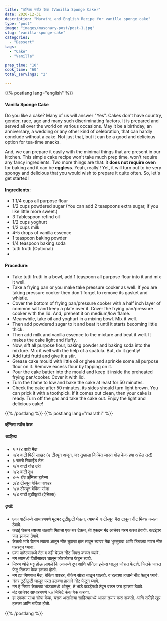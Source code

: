 ```yaml
---
title: "व्हॅनिला स्पॉंज केक (Vanilla Sponge Cake)"
date: 2020-12-31
description: "Marathi and English Recipe for vanilla sponge cake"
type: "post"
image: "images/masonary-post/post-1.jpg"
slug: "vanilla-sponge-cake"
categories: 
  - "Dessert"
tags:
  - "Cake"
  - "Vanilla"

prep_time: "10"
cook_time: "60"
total_servings: "2"

---
```


{{% postlang lang="english" %}} 
 #### Vanilla Sponge Cake
 
Do you like a cake? Many of us will answer "Yes". Cakes don't have country, gender, race, age and many such discriminating factors. It is prepared and served all over the world on various occasions. May it be a birthday, an anniversary, a wedding or any other kind of celebration, that can hardly conclude without a cake. Not just that, but it can be a good and delicious option for tea-time snacks. 
  
And, we can prepare it easily with the minimal things that are present in our kitchen. This simple cake recipe won't take much prep time, won't require any fancy ingredients. Two more things are that: it **does not require oven** for baking and it can be **eggless**. 
Yeah, really!! Yet, it will turn out to be very spongy and delicious that you would wish to prepare it quite often. So, let's get started!   

 
 #### Ingredients:
 
- 1 1/4 cups all purpose flour
- 1/2 cups powdered sugar (You can add 2 teaspoons extra sugar, if you like little more sweet.)
- 3 Tablespoon refind oil 
- 1/2 cups yoghurt
- 1/2 cups milk 
- 4-5 drops of vanilla essence 
- 1 teaspoon baking powder 
- 1/4 teaspoon baking soda
- tutti frutti (Optional)
- 
 #### Procedure: 
 
- Take tutti frutti in a bowl, add 1 teaspoon all purpose flour into it and mix it well. 
- Take a frying pan or you make take pressure cooker as well. If you are taking pressure cooker then don't forget to remove its gasket and whistle.
- Cover the bottom of frying pan/pressure cooker with a half inch layer of common salt and keep a plate over it. Cover the frying pan/pressure cooker with the lid. And, preheat it on medium/low flame. 
- Meanwhile, take oil and yoghurt in a mixing bowl. Mix it well.
- Then add powdered sugar to it and beat it until it starts becoming little thick.
- Then add milk and vanilla essence to the mixture and beat it well. It makes the cake light and fluffy. 
- Now, sift all purpose flour, baking powder and baking soda into the mixture. Mix it well with the help of a spatula. But, do it gently!
- Add tutti frutti and give it a stir. 
- Grease cake mould with little oil or ghee and sprinkle some all purpose flour on it. Remove excess flour by tapping on it.
- Pour the cake batter into the mould and keep it inside the preheated frying pan/cooker. Cover it with lid. 
- Turn the flame to low and bake the cake at least for 50 minutes.
- Check the cake after 50 minutes, its sides should turn light brown. You can prick it with a toothpick. If it comes out clean, then your cake is ready. Turn off the gas and take the cake out. Enjoy the light and delicious cake! 



{{% /postlang %}}
{{% postlang lang="marathi" %}}


#### व्हॅनिला स्पॉंज केक  


##### साहित्य:

- १ १/४ वाटी मैदा 
- १/२ वाटी पिठी साखर (२ टीस्पून अजून, जर तुम्हाला किंचित जास्त गोड केक हवा असेल तर!)
- ३ चमचे रिफाईंड तेल 
- १/२ वाटी गोड दही 
- १/२ वाटी दूध 
- ४-५ थेंब व्हॅनिला इसेन्स 
- ३/४ टीस्पून बेकिंग पावडर 
- १/४ टीस्पून बेकिंग सोडा 
- १/४ वाटी टूटीफ्रूटी (ऐच्छिक) 

##### कृती: 


- एका वाटीमध्ये साधारणपणे मूठभर टूटीफ्रूटी घेऊन, त्यामध्ये १ टीस्पून मैदा टाकून नीट मिक्स करून ठेवावे. 
- कढई घेऊन त्याच्या तळाशी मिठाचा एक थर देऊन, ती एकदम मंद आचेवर गरम करत ठेवावी. कढईवर जड झाकण ठेवावे. 
- केकचे भांडे घेऊन त्याला आतून नीट तुपाचा हात लावून त्यावर मैदा भुरभुरावा आणि टिचक्या मारत नीट पसरवून घ्यावा. 
- एका पातेल्यामध्ये तेल व दही घेऊन नीट मिक्स करून घ्यावे. 
- मग त्यामध्ये पिठीसाखर घालून जोरजोरात फेटून घ्यावे. 
- मिश्रण थोडे घट्ट होऊ लागले कि त्यामध्ये दूध आणि व्हॅनिला इसेन्स घालून जोरात फेटावे. जितके जास्त फेटू तितका केक हलका होतो. 
- मग ह्या मिश्रणात मैदा, बेकिंग पावडर, बेकिंग सोडा चाळून घालावे. व हलक्या हाताने नीट फेटून घ्यावे. 
- नंतर टूटीफ्रूटी घालून परत हलक्या हाताने नीट फेटून घ्यावे. 
- मग हे मिश्रण केकच्या भांड्यामध्ये ओतून, ते भांडे कढईमध्ये ठेवून वरून जड झाकण ठेवावे. 
- मंद आचेवर साधारणपणे ५० मिनिटे केक बेक करावा. 
- हा एकदम साधा सोपा केक, घरात असलेल्या साहित्यामध्ये आपण तयार करू शकतो. आणि तरीही खूप हलका आणि चविष्ट होतो. 





 {{% /postlang %}}
